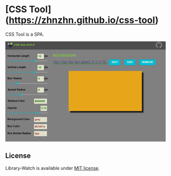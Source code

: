 # [CSS Tool] (https://zhnzhn.github.io/css-tool)
CSS Tool is a SPA.

![alt text](screenshots/css-tool.png?raw=true "CSS Tool: Box Shadow")

## License
Library-Watch is available under [MIT license](https://opensource.org/licenses/MIT).